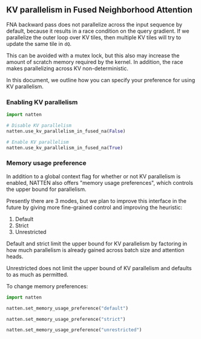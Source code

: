 ## KV parallelism in Fused Neighborhood Attention

FNA backward pass does not parallelize across the input sequence by default, because it results in a race condition on the 
query gradient.  If we parallelize the outer loop over KV tiles, then multiple KV tiles will try to update the same tile in 
`dQ`.

This can be avoided with a mutex lock, but this also may increase the amount of scratch memory required by the kernel.
In addition, the race makes parallelizing across KV non-deterministic.

In this document, we outline how you can specify your preference for using KV parallelism.

### Enabling KV parallelism

```python
import natten

# Disable KV parallelism
natten.use_kv_parallelism_in_fused_na(False)

# Enable KV parallelism
natten.use_kv_parallelism_in_fused_na(True)
```

### Memory usage preference

In addition to a global context flag for whether or not KV parallelism is enabled, NATTEN also
offers "memory usage preferences", which controls the upper bound for parallelism.

Presently there are 3 modes, but we plan to improve this interface in the future by giving more fine-grained control
and improving the heuristic:

1. Default
2. Strict
3. Unrestricted

Default and strict limit the upper bound for KV parallelism by factoring in how much parallelism is already
gained across batch size and attention heads.

Unrestricted does not limit the upper bound of KV parallelism and defaults to as much as permitted.

To change memory preferences:

```python
import natten

natten.set_memory_usage_preference("default")

natten.set_memory_usage_preference("strict")

natten.set_memory_usage_preference("unrestricted")
```
